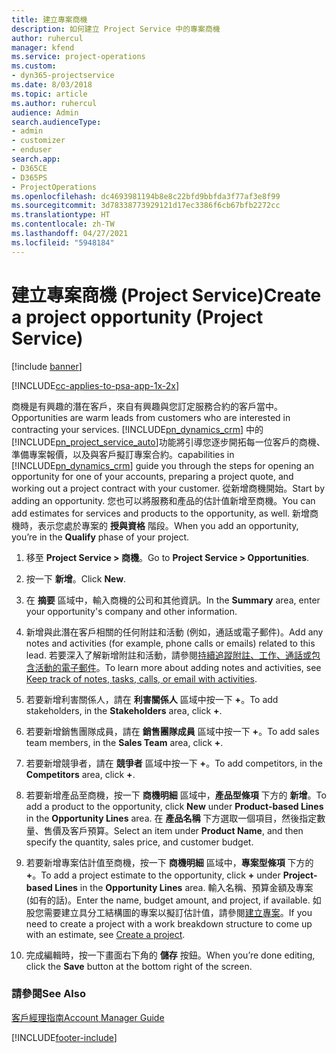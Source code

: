 ```yaml
---
title: 建立專案商機
description: 如何建立 Project Service 中的專案商機
author: ruhercul
manager: kfend
ms.service: project-operations
ms.custom:
- dyn365-projectservice
ms.date: 8/03/2018
ms.topic: article
ms.author: ruhercul
audience: Admin
search.audienceType:
- admin
- customizer
- enduser
search.app:
- D365CE
- D365PS
- ProjectOperations
ms.openlocfilehash: dc4693981194b8e8c22bfd9bbfda3f77af3e8f99
ms.sourcegitcommit: 3d78338773929121d17ec3386f6cb67bfb2272cc
ms.translationtype: HT
ms.contentlocale: zh-TW
ms.lasthandoff: 04/27/2021
ms.locfileid: "5948184"
---
```

# <a name="create-a-project-opportunity-project-service"></a><span data-ttu-id="01316-103">建立專案商機 (Project Service)</span><span class="sxs-lookup"><span data-stu-id="01316-103">Create a project opportunity (Project Service)</span></span>

[!include [banner](../includes/psa-now-project-operations.md)]

[!INCLUDE[cc-applies-to-psa-app-1x-2x](../includes/cc-applies-to-psa-app-1x-2x.md)]

<span data-ttu-id="01316-104">商機是有興趣的潛在客戶，來自有興趣與您訂定服務合約的客戶當中。</span><span class="sxs-lookup"><span data-stu-id="01316-104">Opportunities are warm leads from customers who are interested in contracting your services.</span></span> [!INCLUDE[pn_dynamics_crm](../includes/pn-dynamics-crm.md)] <span data-ttu-id="01316-105">中的[!INCLUDE[pn_project_service_auto](../includes/pn-project-service-auto.md)]功能將引導您逐步開拓每一位客戶的商機、準備專案報價，以及與客戶擬訂專案合約。</span><span class="sxs-lookup"><span data-stu-id="01316-105">capabilities in [!INCLUDE[pn_dynamics_crm](../includes/pn-dynamics-crm.md)] guide you through the steps for opening an opportunity for one of your accounts, preparing a project quote, and working out a project contract with your customer.</span></span> <span data-ttu-id="01316-106">從新增商機開始。</span><span class="sxs-lookup"><span data-stu-id="01316-106">Start by adding an opportunity.</span></span> <span data-ttu-id="01316-107">您也可以將服務和產品的估計值新增至商機。</span><span class="sxs-lookup"><span data-stu-id="01316-107">You can add estimates for services and products to the opportunity, as well.</span></span> <span data-ttu-id="01316-108">新增商機時，表示您處於專案的 **授與資格** 階段。</span><span class="sxs-lookup"><span data-stu-id="01316-108">When you add an opportunity, you’re in the **Qualify** phase of your project.</span></span>  
  
1.  <span data-ttu-id="01316-109">移至 **Project Service > 商機**。</span><span class="sxs-lookup"><span data-stu-id="01316-109">Go to **Project Service > Opportunities**.</span></span>  
  
2.  <span data-ttu-id="01316-110">按一下 **新增**。</span><span class="sxs-lookup"><span data-stu-id="01316-110">Click **New**.</span></span>  
  
3.  <span data-ttu-id="01316-111">在 **摘要** 區域中，輸入商機的公司和其他資訊。</span><span class="sxs-lookup"><span data-stu-id="01316-111">In the **Summary** area, enter your opportunity's company and other information.</span></span>  
  
4.  <span data-ttu-id="01316-112">新增與此潛在客戶相關的任何附註和活動 (例如，通話或電子郵件)。</span><span class="sxs-lookup"><span data-stu-id="01316-112">Add any notes and activities (for example, phone calls or emails) related to this lead.</span></span> <span data-ttu-id="01316-113">若要深入了解新增附註和活動，請參閱[持續追蹤附註、工作、通話或包含活動的電子郵件](/dynamics365/customerengagement/on-premises/basics/work-with-activities)。</span><span class="sxs-lookup"><span data-stu-id="01316-113">To learn more about adding notes and activities, see [Keep track of notes, tasks, calls, or email with activities](/dynamics365/customerengagement/on-premises/basics/work-with-activities).</span></span>  
  
5.  <span data-ttu-id="01316-114">若要新增利害關係人，請在 **利害關係人** 區域中按一下 **+**。</span><span class="sxs-lookup"><span data-stu-id="01316-114">To add stakeholders, in the **Stakeholders** area, click **+**.</span></span>  
  
6.  <span data-ttu-id="01316-115">若要新增銷售團隊成員，請在 **銷售團隊成員** 區域中按一下 **+**。</span><span class="sxs-lookup"><span data-stu-id="01316-115">To add sales team members, in the **Sales Team** area, click **+**.</span></span>  
  
7.  <span data-ttu-id="01316-116">若要新增競爭者，請在 **競爭者** 區域中按一下 **+**。</span><span class="sxs-lookup"><span data-stu-id="01316-116">To add competitors, in the **Competitors** area, click **+**.</span></span>  
  
8.  <span data-ttu-id="01316-117">若要新增產品至商機，按一下 **商機明細** 區域中，**產品型條項** 下方的 **新增**。</span><span class="sxs-lookup"><span data-stu-id="01316-117">To add a product to the opportunity, click **New** under **Product-based Lines** in the **Opportunity Lines** area.</span></span> <span data-ttu-id="01316-118">在 **產品名稱** 下方選取一個項目，然後指定數量、售價及客戶預算。</span><span class="sxs-lookup"><span data-stu-id="01316-118">Select an item under **Product Name**, and then specify the quantity, sales price, and customer budget.</span></span>  
  
9. <span data-ttu-id="01316-119">若要新增專案估計值至商機，按一下 **商機明細** 區域中，**專案型條項** 下方的 **+**。</span><span class="sxs-lookup"><span data-stu-id="01316-119">To add a project estimate to the opportunity, click **+** under **Project-based Lines** in the **Opportunity Lines** area.</span></span> <span data-ttu-id="01316-120">輸入名稱、預算金額及專案 (如有的話)。</span><span class="sxs-lookup"><span data-stu-id="01316-120">Enter the name, budget amount, and project, if available.</span></span> <span data-ttu-id="01316-121">如股您需要建立具分工結構圖的專案以擬訂估計值，請參閱[建立專案](../psa/create-project.md)。</span><span class="sxs-lookup"><span data-stu-id="01316-121">If you need to create a project with a work breakdown structure to come up with an estimate, see [Create a project](../psa/create-project.md).</span></span>  
  
10. <span data-ttu-id="01316-122">完成編輯時，按一下畫面右下角的 **儲存** 按鈕。</span><span class="sxs-lookup"><span data-stu-id="01316-122">When you’re done editing, click the **Save** button at the bottom right of the screen.</span></span>  
  
### <a name="see-also"></a><span data-ttu-id="01316-123">請參閱</span><span class="sxs-lookup"><span data-stu-id="01316-123">See Also</span></span>  
 [<span data-ttu-id="01316-124">客戶經理指南</span><span class="sxs-lookup"><span data-stu-id="01316-124">Account Manager Guide</span></span>](../psa/account-manager-guide.md)


[!INCLUDE[footer-include](../includes/footer-banner.md)]